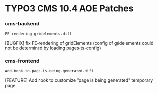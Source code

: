 # TYPO3 CMS 10.4 AOE Patches

### cms-backend

`FE-rendering-gridelements.diff`

[BUGFIX] fix FE-rendering of gridElements (config of gridelements could not be determined by loading pages-ts-config)

### cms-frontend

`Add-hook-to-page-is-being-generated.diff`

[FEATURE] Add hook to customize "page is being generated" temporary page
